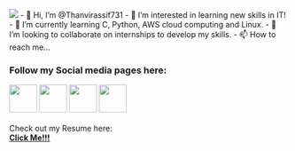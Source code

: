 <image src="https://github.com/Thanvirassif731/website-attachment-images-and-other-stuffs/blob/main/3f8bc6153428261.632f7857842e3.gif?raw=true">
- 👋 Hi, I’m @Thanvirassif731
- 👀 I’m interested in learning new skills in IT!
- 🌱 I’m currently learning C, Python, AWS cloud computing and Linux.
- 💞️ I’m looking to collaborate on internships to develop my skills.
- 📫 How to reach me...
<h3>Follow my Social media pages here:</h3>
        <a href="https://in.linkedin.com/in/thanvir-assif-1b3435203"><img src="https://pic.onlinewebfonts.com/svg/img_4839.png" width="50" height="50"></a>
        <a href="https://github.com/Thanvirassif731"><img src="https://cdn-icons-png.flaticon.com/512/25/25231.png" width="50" height="50"></a>
        <a href="https://www.instagram.com/iamassif275/"><img src="https://upload.wikimedia.org/wikipedia/commons/thumb/a/a5/Instagram_icon.png/2048px-Instagram_icon.png" width="50" height="50"></a>
        <a href="https://twitter.com/iamassif275"><img src="https://asgsr.org/wp-content/uploads/2020/08/409-4097837_transparent-background-twitter-logo-hd-png-download.png" width="50" height="50"></a><br><br>
        Check out my Resume here:<br>
        <a href="Resume Link Document.html"><b>Click Me!!!</b></a>


<!---
Thanvirassif731/Thanvirassif731 is a ✨ special ✨ repository because its `README.md` (this file) appears on your GitHub profile.
You can click the Preview link to take a look at your changes.
--->
